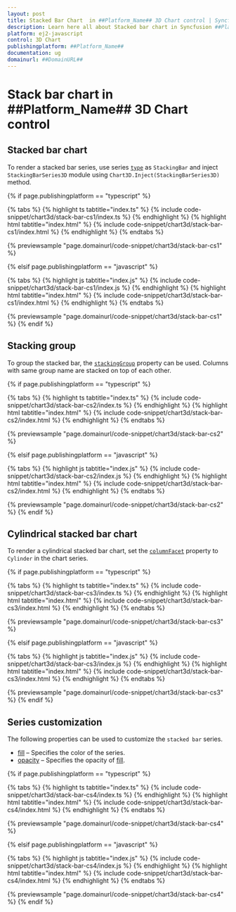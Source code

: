 ```yaml
---
layout: post
title: Stacked Bar Chart  in ##Platform_Name## 3D Chart control | Syncfusion
description: Learn here all about Stacked bar chart in Syncfusion ##Platform_Name## 3D Chart control of Syncfusion Essential JS 2 and more.
platform: ej2-javascript
control: 3D Chart 
publishingplatform: ##Platform_Name##
documentation: ug
domainurl: ##DomainURL##
---
```

# Stack bar chart in ##Platform_Name## 3D Chart control

## Stacked bar chart

To render a stacked bar series, use series [`type`](../../api/chart3d/series3DModel/#type) as `StackingBar` and inject `StackingBarSeries3D` module using `Chart3D.Inject(StackingBarSeries3D)` method.

{% if page.publishingplatform == "typescript" %}

{% tabs %}
{% highlight ts tabtitle="index.ts" %}
{% include code-snippet/chart3d/stack-bar-cs1/index.ts %}
{% endhighlight %}
{% highlight html tabtitle="index.html" %}
{% include code-snippet/chart3d/stack-bar-cs1/index.html %}
{% endhighlight %}
{% endtabs %}
        
{% previewsample "page.domainurl/code-snippet/chart3d/stack-bar-cs1" %}

{% elsif page.publishingplatform == "javascript" %}

{% tabs %}
{% highlight js tabtitle="index.js" %}
{% include code-snippet/chart3d/stack-bar-cs1/index.js %}
{% endhighlight %}
{% highlight html tabtitle="index.html" %}
{% include code-snippet/chart3d/stack-bar-cs1/index.html %}
{% endhighlight %}
{% endtabs %}

{% previewsample "page.domainurl/code-snippet/chart3d/stack-bar-cs1" %}
{% endif %}

## Stacking group

To group the stacked bar, the [`stackingGroup`](../../api/chart3d/series3DModel/#stackinggroup) property can be used. Columns with same group name are stacked on top of each other.

{% if page.publishingplatform == "typescript" %}

{% tabs %}
{% highlight ts tabtitle="index.ts" %}
{% include code-snippet/chart3d/stack-bar-cs2/index.ts %}
{% endhighlight %}
{% highlight html tabtitle="index.html" %}
{% include code-snippet/chart3d/stack-bar-cs2/index.html %}
{% endhighlight %}
{% endtabs %}
        
{% previewsample "page.domainurl/code-snippet/chart3d/stack-bar-cs2" %}

{% elsif page.publishingplatform == "javascript" %}

{% tabs %}
{% highlight js tabtitle="index.js" %}
{% include code-snippet/chart3d/stack-bar-cs2/index.js %}
{% endhighlight %}
{% highlight html tabtitle="index.html" %}
{% include code-snippet/chart3d/stack-bar-cs2/index.html %}
{% endhighlight %}
{% endtabs %}

{% previewsample "page.domainurl/code-snippet/chart3d/stack-bar-cs2" %}
{% endif %}

## Cylindrical stacked bar chart

To render a cylindrical stacked bar chart, set the [`columnFacet`](../../api/chart3d/series3DModel/#columnfacet) property to `Cylinder` in the chart series.

{% if page.publishingplatform == "typescript" %}

{% tabs %}
{% highlight ts tabtitle="index.ts" %}
{% include code-snippet/chart3d/stack-bar-cs3/index.ts %}
{% endhighlight %}
{% highlight html tabtitle="index.html" %}
{% include code-snippet/chart3d/stack-bar-cs3/index.html %}
{% endhighlight %}
{% endtabs %}
        
{% previewsample "page.domainurl/code-snippet/chart3d/stack-bar-cs3" %}

{% elsif page.publishingplatform == "javascript" %}

{% tabs %}
{% highlight js tabtitle="index.js" %}
{% include code-snippet/chart3d/stack-bar-cs3/index.js %}
{% endhighlight %}
{% highlight html tabtitle="index.html" %}
{% include code-snippet/chart3d/stack-bar-cs3/index.html %}
{% endhighlight %}
{% endtabs %}

{% previewsample "page.domainurl/code-snippet/chart3d/stack-bar-cs3" %}
{% endif %}

## Series customization

The following properties can be used to customize the `stacked bar` series.

* [fill](../../api/chart3d/series3DModel/#fill) – Specifies the color of the series.
* [opacity](../../api/chart3d/series3DModel/#opacity) – Specifies the opacity of [fill](../../api/chart3d/series3DModel/#fill).

{% if page.publishingplatform == "typescript" %}

{% tabs %}
{% highlight ts tabtitle="index.ts" %}
{% include code-snippet/chart3d/stack-bar-cs4/index.ts %}
{% endhighlight %}
{% highlight html tabtitle="index.html" %}
{% include code-snippet/chart3d/stack-bar-cs4/index.html %}
{% endhighlight %}
{% endtabs %}
        
{% previewsample "page.domainurl/code-snippet/chart3d/stack-bar-cs4" %}

{% elsif page.publishingplatform == "javascript" %}

{% tabs %}
{% highlight js tabtitle="index.js" %}
{% include code-snippet/chart3d/stack-bar-cs4/index.js %}
{% endhighlight %}
{% highlight html tabtitle="index.html" %}
{% include code-snippet/chart3d/stack-bar-cs4/index.html %}
{% endhighlight %}
{% endtabs %}

{% previewsample "page.domainurl/code-snippet/chart3d/stack-bar-cs4" %}
{% endif %}
